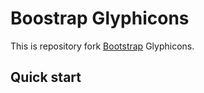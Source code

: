# Boostrap Glyphicons

This is repository fork [Bootstrap](http://getbootstrap.com) Glyphicons.

## Quick start

